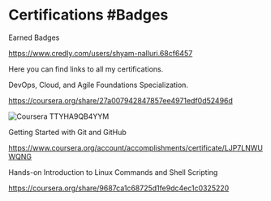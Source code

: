 # Certifications #Badges

Earned Badges

https://www.credly.com/users/shyam-nalluri.68cf6457

Here you can find links to all my certifications.

DevOps, Cloud, and Agile Foundations Specialization.

https://coursera.org/share/27a007942847857ee4971edf0d52496d

![Coursera TTYHA9QB4YYM](https://user-images.githubusercontent.com/96878338/186788337-32687f37-d842-4f49-9316-403d900281c1.jpg)

Getting Started with Git and GitHub

https://www.coursera.org/account/accomplishments/certificate/LJP7LNWUWQNG

Hands-on Introduction to Linux Commands and Shell Scripting

https://coursera.org/share/9687ca1c68725d1fe9dc4ec1c0325220
